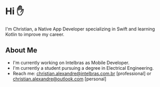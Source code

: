 
# Hi ✋ 

I'm Christian, a Native App Developer specializing in Swift and learning Kotlin to improve my career.

## About Me
- I'm currently working on Intelbras as Mobile Developer.
- I'm currently a student pursuing a degree in Electrical Engineering. 
- Reach me: christian.alexandre@intelbras.com.br [professional] or christian.alexandre@outlook.com [personal]